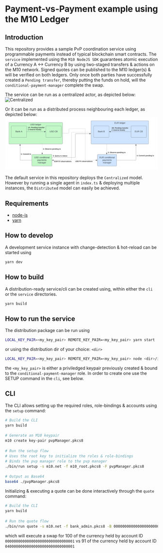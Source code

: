 # Payment-vs-Payment example using the M10 Ledger

## Introduction

This repository provides a sample PvP coordination service using programmable payments instead of typical blockchain smart contracts.
The `service` implemented using the `M10 NodeJS SDK` guarantees atomic execution of a Currency A <-> Currency B by using two-staged transfers & actions on the M10 network. Signed quotes can be published to the M10 ledger(s) & will be verified on both ledgers. Only once both parties have successfully created a `Pending transfer`, thereby putting the funds on hold, will the `conditional-payment-manager` complete the swap.

The service can be run as a centralized actor, as depicted below:
![Centralized](./centralized.png.png)

Or it can be run as a distributed process neighbouring each ledger, as depicted below:
![Distributed](./distributed.png)

The default service in this repository deploys the `Centralized` model. However by running a single agent in `index.ts` & deploying multiple instances, the `Distributed` model can easily be achieved.

## Requirements

* [node-js](https://nodejs.org/en/download/)
* [yarn](https://classic.yarnpkg.com/lang/en/docs/install/#mac-stable)

## How to develop

A development service instance with change-detection & hot-reload can be started using
```sh
yarn dev
```

## How to build

A distribution-ready service/cli can be created using, within either the `cli` or the `service` directories.
```sh
yarn build
```

## How to run the service

The distribution package can be run using
```sh
LOCAL_KEY_PAIR=<my_key_pair> REMOTE_KEY_PAIR=<my_key_pair> yarn start
```
or using the distribution dir of your choice: `<dir>`
```sh
LOCAL_KEY_PAIR=<my_key_pair> REMOTE_KEY_PAIR=<my_key_pair> node <dir>/index.js
```

the `<my_key_pair>` is either a priviledged keypair previously created & bound to the `conditional-payment-manager` role.
In order to create one use the SETUP command in the `cli`, see below.

## CLI

The CLI allows setting up the required roles, role-bindings & accounts using the `setup` command:

```sh
# Build the CLI
yarn build

# Generate an M10 keypair
m10 create key-pair pvpManager.pkcs8

# Run the setup flow
# Uses the root key to initialize the roles & role-bindings
# Binds the pvp manager role to the pvp manager
./bin/run setup -s m10.net -f m10_root.pkcs8 -F pvpManager.pkcs8

# Output as Base64
base64 ./pvpManager.pkcs8
```

Initializing & executing a quote can be done interactively through the `quote` command:

```sh
# Build the CLI
yarn build

# Run the quote flow
./bin/run quote -s m10.net -f bank_admin.pkcs8 -B 00000000000000000000000000000001 -b 100 -T 04000000000000000000000000000001 -t 91
```

which will execute a swap for 100 of the currency held by account ID `00000000000000000000000000000001` vs 91 of the currency held by account ID `04000000000000000000000000000001`